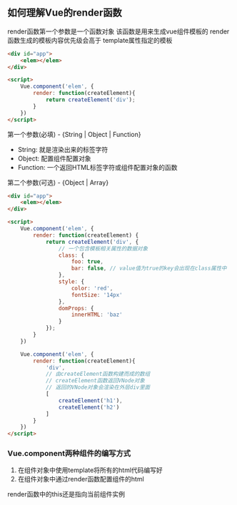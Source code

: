 ## 如何理解Vue的render函数

render函数第一个参数是一个函数对象 该函数是用来生成vue组件模板的
render函数生成的模板内容优先级会高于 template属性指定的模板

```html
<div id="app">
    <elem></elem>
</div>

<script>
    Vue.component('elem', {
        render: function(createElement){
            return createElement('div');
        }
    })
</script>
```

第一个参数(必填) - {String | Object | Function}

* String: 就是渲染出来的标签字符
* Object: 配置组件配置对象
* Function: 一个返回HTML标签字符或组件配置对象的函数

第二个参数(可选) - {Object | Array}

```html
<div id="app">
    <elem></elem>
</div>

<script>
    Vue.component('elem', {
        render: function(createElement) {
            return createElement('div', {
                // 一个包含模板相关属性的数据对象
                class: {
                    foo: true,
                    bar: false, // value值为true的key会出现在class属性中
                },
                style: {
                    color: 'red',
                    fontSize: '14px'
                },
                domProps: {
                    innerHTML: 'baz'
                }
            });
        }
    })

    Vue.component('elem', {
        render: function(createElement){
            'div',
            // 由createElement函数构建而成的数组
            // createElement函数返回VNode对象
            // 返回的VNode对象会渲染在外层div里面
            [
                createElement('h1'),
                createElement('h2')
            ]
        }
    })
</script>
```

### Vue.component两种组件的编写方式
1. 在组件对象中使用template将所有的html代码编写好
2. 在组件对象中通过render函数配置组件的html

render函数中的this还是指向当前组件实例